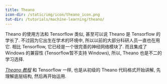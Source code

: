 ```yaml
---
title: Theano
icon-dir: /static/img/icon/theano_icon.png
tut-dir: /tutorials/machine-learning/theano/
---
```

Theano 的使用方法和 Tensorflow 类似, 甚至可以说 Theano 是 Tensorflow 的学长了.
不过因为它出生在学术的环境中, 所以以前的大部分科研人员一直也在用它. 相比 Tensorflow,
它已经是一个很完善的神经网络模块了. 而且集成了 Windows 的兼容性 (Tensorflow暂不支持 Windows),
所以, Theano 也是不二的学习选择. 

[*Theano 教程*]({{page.tut-dir}})
和 Tensorflow 一样, 也是从初级的 Theano 代码格式开始讲解, 先理解底层结构,
然后再开始运用.